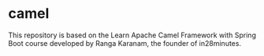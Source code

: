 # camel
This repository is based on the Learn Apache Camel Framework with Spring Boot course developed by Ranga Karanam, the founder of in28minutes.
